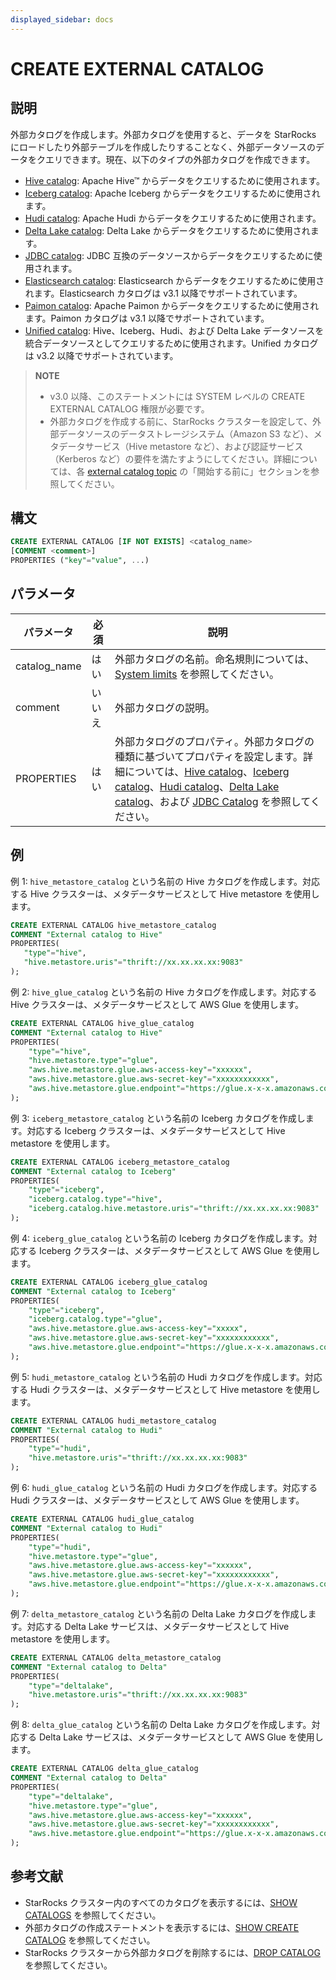 ```yaml
---
displayed_sidebar: docs
---
```


# CREATE EXTERNAL CATALOG

## 説明

外部カタログを作成します。外部カタログを使用すると、データを StarRocks にロードしたり外部テーブルを作成したりすることなく、外部データソースのデータをクエリできます。現在、以下のタイプの外部カタログを作成できます。

- [Hive catalog](../../../data_source/catalog/hive_catalog.md): Apache Hive™ からデータをクエリするために使用されます。
- [Iceberg catalog](../../../data_source/catalog/iceberg/iceberg_catalog.md): Apache Iceberg からデータをクエリするために使用されます。
- [Hudi catalog](../../../data_source/catalog/hudi_catalog.md): Apache Hudi からデータをクエリするために使用されます。
- [Delta Lake catalog](../../../data_source/catalog/deltalake_catalog.md): Delta Lake からデータをクエリするために使用されます。
- [JDBC catalog](../../../data_source/catalog/jdbc_catalog.md): JDBC 互換のデータソースからデータをクエリするために使用されます。
- [Elasticsearch catalog](../../../data_source/catalog/elasticsearch_catalog.md): Elasticsearch からデータをクエリするために使用されます。Elasticsearch カタログは v3.1 以降でサポートされています。
- [Paimon catalog](../../../data_source/catalog/paimon_catalog.md): Apache Paimon からデータをクエリするために使用されます。Paimon カタログは v3.1 以降でサポートされています。
- [Unified catalog](../../../data_source/catalog/unified_catalog.md): Hive、Iceberg、Hudi、および Delta Lake データソースを統合データソースとしてクエリするために使用されます。Unified カタログは v3.2 以降でサポートされています。

> **NOTE**
>
> - v3.0 以降、このステートメントには SYSTEM レベルの CREATE EXTERNAL CATALOG 権限が必要です。
> - 外部カタログを作成する前に、StarRocks クラスターを設定して、外部データソースのデータストレージシステム（Amazon S3 など）、メタデータサービス（Hive metastore など）、および認証サービス（Kerberos など）の要件を満たすようにしてください。詳細については、各 [external catalog topic](../../../data_source/catalog/catalog_overview.md) の「開始する前に」セクションを参照してください。

## 構文

```SQL
CREATE EXTERNAL CATALOG [IF NOT EXISTS] <catalog_name>
[COMMENT <comment>]
PROPERTIES ("key"="value", ...)
```

## パラメータ

| **パラメータ** | **必須** | **説明** |
| ------------- | ------------ | ------------------------------------------------------------ |
| catalog_name  | はい          | 外部カタログの名前。命名規則については、[System limits](../../System_limit.md) を参照してください。 |
| comment       | いいえ           | 外部カタログの説明。 |
| PROPERTIES    | はい          | 外部カタログのプロパティ。外部カタログの種類に基づいてプロパティを設定します。詳細については、[Hive catalog](../../../data_source/catalog/hive_catalog.md)、[Iceberg catalog](../../../data_source/catalog/iceberg/iceberg_catalog.md)、[Hudi catalog](../../../data_source/catalog/hudi_catalog.md)、[Delta Lake catalog](../../../data_source/catalog/deltalake_catalog.md)、および [JDBC Catalog](../../../data_source/catalog/jdbc_catalog.md) を参照してください。 |

## 例

例 1: `hive_metastore_catalog` という名前の Hive カタログを作成します。対応する Hive クラスターは、メタデータサービスとして Hive metastore を使用します。

```SQL
CREATE EXTERNAL CATALOG hive_metastore_catalog
COMMENT "External catalog to Hive"
PROPERTIES(
   "type"="hive", 
   "hive.metastore.uris"="thrift://xx.xx.xx.xx:9083"
);
```

例 2: `hive_glue_catalog` という名前の Hive カタログを作成します。対応する Hive クラスターは、メタデータサービスとして AWS Glue を使用します。

```SQL
CREATE EXTERNAL CATALOG hive_glue_catalog
COMMENT "External catalog to Hive"
PROPERTIES(
    "type"="hive", 
    "hive.metastore.type"="glue",
    "aws.hive.metastore.glue.aws-access-key"="xxxxxx",
    "aws.hive.metastore.glue.aws-secret-key"="xxxxxxxxxxxx",
    "aws.hive.metastore.glue.endpoint"="https://glue.x-x-x.amazonaws.com"
);
```

例 3: `iceberg_metastore_catalog` という名前の Iceberg カタログを作成します。対応する Iceberg クラスターは、メタデータサービスとして Hive metastore を使用します。

```SQL
CREATE EXTERNAL CATALOG iceberg_metastore_catalog
COMMENT "External catalog to Iceberg"
PROPERTIES(
    "type"="iceberg",
    "iceberg.catalog.type"="hive",
    "iceberg.catalog.hive.metastore.uris"="thrift://xx.xx.xx.xx:9083"
);
```

例 4: `iceberg_glue_catalog` という名前の Iceberg カタログを作成します。対応する Iceberg クラスターは、メタデータサービスとして AWS Glue を使用します。

```SQL
CREATE EXTERNAL CATALOG iceberg_glue_catalog
COMMENT "External catalog to Iceberg"
PROPERTIES(
    "type"="iceberg", 
    "iceberg.catalog.type"="glue",
    "aws.hive.metastore.glue.aws-access-key"="xxxxx",
    "aws.hive.metastore.glue.aws-secret-key"="xxxxxxxxxxxx",
    "aws.hive.metastore.glue.endpoint"="https://glue.x-x-x.amazonaws.com"
);
```

例 5: `hudi_metastore_catalog` という名前の Hudi カタログを作成します。対応する Hudi クラスターは、メタデータサービスとして Hive metastore を使用します。

```SQL
CREATE EXTERNAL CATALOG hudi_metastore_catalog
COMMENT "External catalog to Hudi"
PROPERTIES(
    "type"="hudi",
    "hive.metastore.uris"="thrift://xx.xx.xx.xx:9083"
);
```

例 6: `hudi_glue_catalog` という名前の Hudi カタログを作成します。対応する Hudi クラスターは、メタデータサービスとして AWS Glue を使用します。

```SQL
CREATE EXTERNAL CATALOG hudi_glue_catalog
COMMENT "External catalog to Hudi"
PROPERTIES(
    "type"="hudi", 
    "hive.metastore.type"="glue",
    "aws.hive.metastore.glue.aws-access-key"="xxxxxx",
    "aws.hive.metastore.glue.aws-secret-key"="xxxxxxxxxxxx",
    "aws.hive.metastore.glue.endpoint"="https://glue.x-x-x.amazonaws.com"
);
```

例 7: `delta_metastore_catalog` という名前の Delta Lake カタログを作成します。対応する Delta Lake サービスは、メタデータサービスとして Hive metastore を使用します。

```SQL
CREATE EXTERNAL CATALOG delta_metastore_catalog
COMMENT "External catalog to Delta"
PROPERTIES(
    "type"="deltalake",
    "hive.metastore.uris"="thrift://xx.xx.xx.xx:9083"
);
```

例 8: `delta_glue_catalog` という名前の Delta Lake カタログを作成します。対応する Delta Lake サービスは、メタデータサービスとして AWS Glue を使用します。

```SQL
CREATE EXTERNAL CATALOG delta_glue_catalog
COMMENT "External catalog to Delta"
PROPERTIES(
    "type"="deltalake", 
    "hive.metastore.type"="glue",
    "aws.hive.metastore.glue.aws-access-key"="xxxxxx",
    "aws.hive.metastore.glue.aws-secret-key"="xxxxxxxxxxxx",
    "aws.hive.metastore.glue.endpoint"="https://glue.x-x-x.amazonaws.com"
);
```

## 参考文献

- StarRocks クラスター内のすべてのカタログを表示するには、[SHOW CATALOGS](SHOW_CATALOGS.md) を参照してください。
- 外部カタログの作成ステートメントを表示するには、[SHOW CREATE CATALOG](SHOW_CREATE_CATALOG.md) を参照してください。
- StarRocks クラスターから外部カタログを削除するには、[DROP CATALOG](DROP_CATALOG.md) を参照してください。